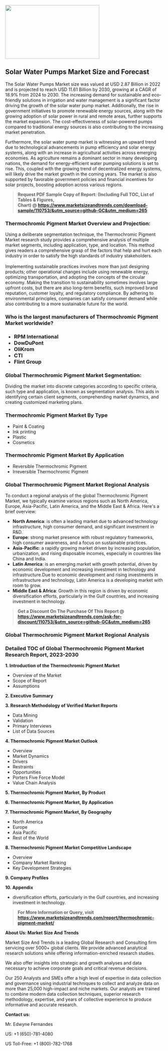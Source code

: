 <p><img class="alignnone size-medium wp-image-20088" src="https://ffe5etoiles.com/wp-content/uploads/2024/12/MST1-300x171.png" alt="" width="300" height="171" /></p><h2>Solar Water Pumps Market Size and Forecast</h2><p>The Solar Water Pumps Market size was valued at USD 2.87 Billion in 2022 and is projected to reach USD 11.61 Billion by 2030, growing at a CAGR of 18.9% from 2024 to 2030. The increasing demand for sustainable and eco-friendly solutions in irrigation and water management is a significant factor driving the growth of the solar water pump market. Additionally, the rise in government initiatives to promote renewable energy sources, along with the growing adoption of solar power in rural and remote areas, further supports the market expansion. The cost-effectiveness of solar-powered pumps compared to traditional energy sources is also contributing to the increasing market penetration.</p><p>Furthermore, the solar water pump market is witnessing an upward trend due to technological advancements in pump efficiency and solar energy systems, along with an increase in agricultural activities across emerging economies. As agriculture remains a dominant sector in many developing nations, the demand for energy-efficient water pumping solutions is set to rise. This, coupled with the growing trend of decentralized energy systems, will likely drive the market growth in the coming years. The market is also supported by favorable government policies and financial incentives for solar projects, boosting adoption across various regions.</p></p><blockquote id="" class=""><strong>Request PDF Sample Copy of Report: (Including Full TOC, List of Tables &amp; Figures, Chart)&nbsp;@&nbsp;<strong><a href="https://www.marketsizeandtrends.com/download-sample/110753/&utm_source=github-GC&utm_medium=265" target="_blank">https://www.marketsizeandtrends.com/download-sample/110753/&utm_source=github-GC&utm_medium=265</a></strong></strong></blockquote><h3 id="" class="">Thermochromic Pigment Market&nbsp;Overview and Projection:</h3><p id="" class="">Using a deliberate segmentation technique, the Thermochromic Pigment Market research study provides a comprehensive analysis of multiple market segments, including application, type, and location. This method gives readers a comprehensive grasp of the factors that help and hurt each industry in order to satisfy the high standards of industry stakeholders. <br /> <br />Implementing sustainable practices involves more than just designing products; other operational changes include using renewable energy, optimizing transportation, and adopting the concepts of the circular economy. Making the transition to sustainability sometimes involves large upfront costs, but there are also long-term benefits, such improved brand reputation, customer loyalty, and regulatory compliance. By adhering to environmental principles, companies can satisfy consumer demand while also contributing to a more sustainable future for the world.</p><h3 id="" class="">Who is the largest manufacturers of&nbsp;Thermochromic Pigment Market worldwide?</h3><h3 class=""><p><ul><li>RPM International </li><li> DowDuPont </li><li> OliKrom </li><li> CTI </li><li> Flint Group</li></ul></p></h3><h3 id="" class="">Global&nbsp;Thermochromic Pigment Market Segmentation:</h3><p id="" class="">Dividing the market into discrete categories according to specific criteria, such type and application, is known as segmentation analysis. This aids in identifying certain client segments, comprehending market dynamics, and creating customized marketing plans.</p><h3 id="" class="">Thermochromic Pigment Market&nbsp;By Type</h3><p><p><ul><li>Paint & Coating </li><li> Ink printing </li><li> Plastic </li><li> Cosmetics</p></li></ul></p></p><h3 id="" class="">Thermochromic Pigment Market&nbsp;By Application</h3><p class=""><p><ul><li>Reversible Thermochromic Pigment </li><li> Irreversible Thermochromic Pigment</li></ul></p></p><h3 id="" class="">Global Thermochromic Pigment Market Regional Analysis</h3><p id="" class="">To conduct a regional analysis of the global Thermochromic Pigment Market, we typically examine various regions such as North America, Europe, Asia-Pacific, Latin America, and the Middle East &amp; Africa. Here's a brief overview:</p><ul><li><strong>North America</strong>: is often a leading market due to advanced technology infrastructure, high consumer demand, and significant investment in R&amp;D.</li><li><strong>Europe</strong>: strong market presence with robust regulatory frameworks, high consumer awareness, and a focus on sustainable practices.</li><li><strong>Asia-Pacific</strong>: a rapidly growing market driven by increasing population, urbanization, and rising disposable incomes, especially in countries like China and India.</li><li><strong>Latin America</strong>: is an emerging market with growth potential, driven by economic development and increasing investment in technology and infrastructure.Due to economic development and rising investments in infrastructure and technology, Latin America is a developing market with room to grow.</li><li><strong>Middle East &amp; Africa</strong>: Growth in this region is driven by economic diversification efforts, particularly in the Gulf countries, and increasing investment in technology.</li></ul><blockquote id="" class=""><strong>Get a Discount On The Purchase Of This Report @ <strong><a href="https://www.marketsizeandtrends.com/ask-for-discount/110753/&utm_source=github-GC&utm_medium=265" target="_blank">https://www.marketsizeandtrends.com/ask-for-discount/110753/&utm_source=github-GC&utm_medium=265</a></strong></strong></blockquote><h3 id="" class="">Global Thermochromic Pigment Market Regional Analysis</h3><h3 id="" class="">Detailed TOC of Global Thermochromic Pigment Market Research Report, 2023-2030</h3><p id="" class=""><strong>1. Introduction of the Thermochromic Pigment Market</strong></p><ul><li>Overview of the Market</li><li>Scope of Report</li><li>Assumptions</li></ul><p id="" class=""><strong>2. Executive Summary</strong></p><p id="" class=""><strong>3. Research Methodology of Verified Market Reports</strong></p><ul><li>Data Mining</li><li>Validation</li><li>Primary Interviews</li><li>List of Data Sources</li></ul><p id="" class=""><strong>4. Thermochromic Pigment Market Outlook</strong></p><ul><li>Overview</li><li>Market Dynamics</li><li>Drivers</li><li>Restraints</li><li>Opportunities</li><li>Porters Five Force Model</li><li>Value Chain Analysis</li></ul><p id="" class=""><strong>5. Thermochromic Pigment Market, By Product</strong></p><p id="" class=""><strong>6. Thermochromic Pigment Market, By Application</strong></p><p id="" class=""><strong>7. Thermochromic Pigment Market, By Geography</strong></p><ul><li>North America</li><li>Europe</li><li>Asia Pacific</li><li>Rest of the World</li></ul><p id="" class=""><strong>8. Thermochromic Pigment Market Competitive Landscape</strong></p><ul><li>Overview</li><li>Company Market Ranking</li><li>Key Development Strategies</li></ul><p id="" class=""><strong>9. Company Profiles</strong></p><p id="" class=""><strong>10. Appendix</strong></p><ul><li>diversification efforts, particularly in the Gulf countries, and increasing investment in technology.</li></ul><blockquote id="" class=""><strong>For More Information or Query, visit <strong><strong><a href="https://www.marketsizeandtrends.com/report/thermochromic-pigment-market/" target="_blank">https://www.marketsizeandtrends.com/report/thermochromic-pigment-market/</a></strong></strong></strong></blockquote><p id="" class=""><strong>About Us: Market Size And Trends</strong></p><p id="" class="">Market Size And Trends is a leading Global Research and Consulting firm servicing over 5000+ global clients. We provide advanced analytical research solutions while offering information-enriched research studies.</p><p id="" class="">We also offer insights into strategic and growth analyses and data necessary to achieve corporate goals and critical revenue decisions.</p><p id="" class="">Our 250 Analysts and SMEs offer a high level of expertise in data collection and governance using industrial techniques to collect and analyze data on more than 25,000 high-impact and niche markets. Our analysts are trained to combine modern data collection techniques, superior research methodology, expertise, and years of collective experience to produce informative and accurate research.</p><p id="" class=""><strong>Contact us:</strong></p><p id="" class="">Mr. Edwyne Fernandes</p><p id="" class="">US: +1 (650)-781-4080</p><p id="" class="">US Toll-Free: +1 (800)-782-1768</p>
